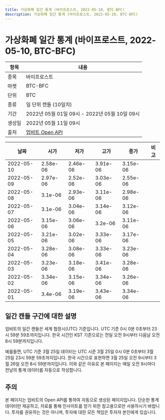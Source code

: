 ```yaml
---
title: 가상화폐 일간 통계 (바이프로스트, 2022-05-10, BTC-BFC)
description: 가상화폐 일간 통계 (바이프로스트, 2022-05-10, BTC-BFC)
---
```



가상화폐 일간 통계 (바이프로스트, 2022-05-10, BTC-BFC)
===

|항목|내용|
|--|--|
|종목|바이프로스트|
|마켓|BTC-BFC|
|단위|BTC|
|종류|일 단위 캔들 (10일치)|
|기간|2022년 05월 01일 09시 - 2022년 05월 10일 09시|
|생성일|2022년 05월 11일 09시|
|출처|[업비트 Open API](https://docs.upbit.com)|


|날짜|시가|저가|고가|종가|비고|
|--|--|--|--|--|--|
|2022-05-10|2.58e-06|2.46e-06|3.91e-06|3.15e-06|    |
|2022-05-09|2.97e-06|2.52e-06|3.03e-06|2.55e-06|    |
|2022-05-08|3.1e-06|2.93e-06|3.11e-06|2.98e-06|    |
|2022-05-07|3.1e-06|3.04e-06|3.14e-06|3.12e-06|    |
|2022-05-06|3.15e-06|3.06e-06|3.2e-06|3.11e-06|    |
|2022-05-05|3.21e-06|3.02e-06|3.33e-06|3.17e-06|    |
|2022-05-04|3.28e-06|3.08e-06|3.33e-06|3.23e-06|    |
|2022-05-03|3.23e-06|3.18e-06|3.41e-06|3.28e-06|    |
|2022-05-02|3.34e-06|3.15e-06|3.34e-06|3.26e-06|    |
|2022-05-01|3.4e-06|3.19e-06|3.43e-06|3.34e-06|    |


일간 캔들 구간에 대한 설명
---


업비트의 일간 캔들은 세계 협정시(UTC) 기준입니다. 
UTC 기준 0시 0분 0초부터 23시 59분 59초까지입니다. 
한국 시간인 KST 기준으로는 전일 오전 9시부터 다음날 오전 8시 59분까지입니다. 


예를들면, UTC 기준 3월 25일 데이터는 UTC 시준 3월 25일 0시 0분 0초부터 3월 25일 23시 59분 59초까지입니다. 
한국 시간으로 표현하면 3월 25일 오전 9시부터 3월 26일 오전 8시 59분까지입니다. 
이와 같은 이유로 본 페이지는 매일 오전 9시마다 전날의 통계 데이터를 자동으로 작성합니다. 


주의
---


본 페이지는 업비트의 Open API를 통하여 자동으로 생성된 페이지입니다. 
단순한 통계 데이터만 제공하고, 자료를 통해 인사이트를 얻기 위한 참고용으로만 사용하시기 바랍니다. 
투자를 권유하는 것은 아니며, 투자에 대한 모든 책임은 투자자 본인에게 있습니다. 
